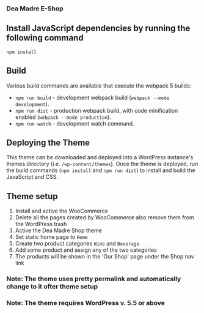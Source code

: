 ### Dea Madre E-Shop

## Install JavaScript dependencies by running the following command
```
npm install
```

## Build

Various build commands are available that execute the webpack 5 builds:

- `npm run build` - development webpack build (`webpack --mode development`).
- `npm run dist` - production webpack build, with code minification enabled (`webpack --mode production`).
- `npm run watch` - development watch command.

## Deploying the Theme

This theme can be downloaded and deployed into a WordPress instance's themes directory (i.e. `/wp-content/themes`). Once the theme is deployed, run the build commands (`npm install` and `npm run dist`) to install and build the JavaScript and CSS.


## Theme setup

1. Install and active the WooCommerce
2. Delete all the pages created by WooCommerce also remove them from the WordPress trash
3. Active the Dea Madre Shop theme
4. Set static home page to `Home`
4. Create two product categories `Wine`  and  `Beverage`
5. Add some product and assign any of the two categories
6. The products will be shown in the 'Our Shop' page under the Shop nav link


### Note: The theme uses pretty permalink and automatically change to it ofter theme setup
### Note: The theme requires WordPress v. 5.5 or above




